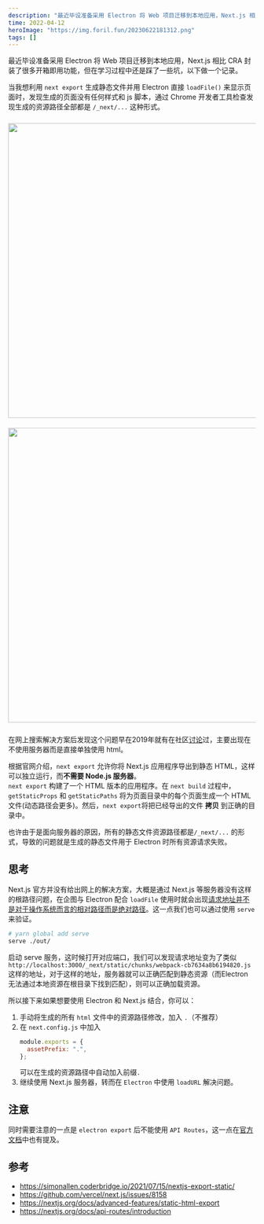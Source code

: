```yaml
---
description: "最近毕设准备采用 Electron 将 Web 项目迁移到本地应用，Next.js 相比 CRA 封装了很多开箱即用功能，但在学习过程中还是踩了一些坑，在这里做一个记录。"
time: 2022-04-12
heroImage: "https://img.foril.fun/20230622181312.png"
tags: []
---
```


最近毕设准备采用 Electron 将 Web 项目迁移到本地应用，Next.js 相比 CRA 封装了很多开箱即用功能，但在学习过程中还是踩了一些坑，以下做一个记录。

当我想利用 `next export` 生成静态文件并用 Electron 直接 `loadFile()` 来显示页面时，发现生成的页面没有任何样式和 js 脚本，通过 Chrome 开发者工具检查发现生成的资源路径全部都是 `/_next/...` 这种形式。

<img src="https://img.foril.fun/next_export_bug.png" width=600px style="margin:10px auto"/>
<img src="https://img.foril.fun/next_export_bug2.png" width=600px style="margin:10px auto"/>

在网上搜索解决方案后发现这个问题早在2019年就有在社区[讨论](https://github.com/vercel/next.js/issues/8158)过，主要出现在不使用服务器而是直接单独使用 html。

根据官网介绍，`next export` 允许你将 Next.js 应用程序导出到静态 HTML，这样可以独立运行，而**不需要 Node.js 服务器**。  
`next export` 构建了一个 HTML 版本的应用程序。在 `next build` 过程中，`getStaticProps` 和 `getStaticPaths` 将为页面目录中的每个页面生成一个 HTML 文件(动态路径会更多)。然后，`next export`将把已经导出的文件 **拷贝** 到正确的目录中。

也许由于是面向服务器的原因，所有的静态文件资源路径都是`/_next/...` 的形式，导致的问题就是生成的静态文件用于 Electron 时所有资源请求失败。

## 思考

Next.js 官方并没有给出网上的解决方案，大概是通过 Next.js 等服务器没有这样的根路径问题，在企图与 Electron 配合 `loadFile` 使用时就会出现<u>请求地址并不是对于操作系统而言的相对路径而是绝对路径</u>。这一点我们也可以通过使用 `serve` 来验证。

```bash
# yarn global add serve
serve ./out/
```

启动 serve 服务，这时候打开对应端口，我们可以发现请求地址变为了类似 `http://localhost:3000/_next/static/chunks/webpack-cb7634a8b6194820.js` 这样的地址，对于这样的地址，服务器就可以正确匹配到静态资源（而Electron 无法通过本地资源在根目录下找到匹配），则可以正确加载资源。

所以接下来如果想要使用 Electron 和 Next.js 结合，你可以：

1. 手动将生成的所有 `html` 文件中的资源路径修改，加入 `.`（不推荐）
2. 在 `next.config.js` 中加入
   ```js
   module.exports = {
     assetPrefix: ".",
   };
   ```
   可以在生成的资源路径中自动加入前缀`.`
3. 继续使用 Next.js 服务器，转而在 `Electron` 中使用 `loadURL` 解决问题。

## 注意
同时需要注意的一点是 `electron export` 后不能使用 `API Routes`，这一点在[官方文档](https://nextjs.org/docs/api-routes/introduction#caveats)中也有提及。

## 参考
* https://simonallen.coderbridge.io/2021/07/15/nextjs-export-static/
* https://github.com/vercel/next.js/issues/8158
* https://nextjs.org/docs/advanced-features/static-html-export
* https://nextjs.org/docs/api-routes/introduction